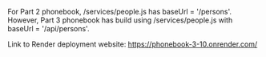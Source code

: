 For Part 2 phonebook, /services/people.js has baseUrl = '/persons'.
However, Part 3 phonebook has build using /services/people.js with baseUrl = '/api/persons'.

Link to Render deployment website:
https://phonebook-3-10.onrender.com/